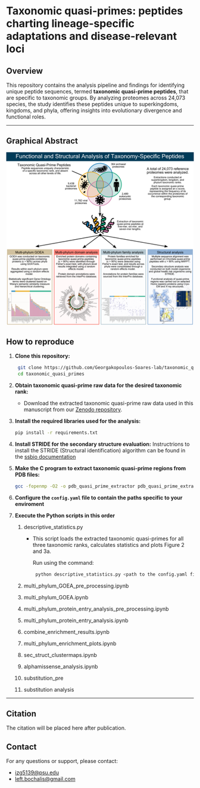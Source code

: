 # Taxonomic quasi-primes: peptides charting lineage-specific adaptations and disease-relevant loci

## Overview
This repository contains the analysis pipeline and findings for identifying unique peptide sequences, termed **taxonomic quasi-prime peptides**, that are specific to taxonomic groups. By analyzing proteomes across 24,073 species, the study identifies these peptides unique to superkingdoms, kingdoms, and phyla, offering insights into evolutionary divergence and functional roles.

---

## Graphical Abstract
<p align="center">
  <img src="graphical_abstract.png" alt="Abstract" width="1000"/>
</p>

## How to reproduce
1. **Clone this repository:**
   ```bash
    git clone https://github.com/Georgakopoulos-Soares-lab/taxonomic_quasi_primes
    cd taxonomic_quasi_primes
    ```

2.  **Obtain taxonomic quasi-prime raw data for the desired taxonomic rank:**
    * Download the extracted taxonomic quasi-prime raw data used in this manuscript from our [Zenodo repository](https://zenodo.org/records/14385095).

3. **Install the required libraries used for the analysis:**
    ```bash
    pip install -r requirements.txt
    ```
4. **Install STRIDE for the secondary structure evaluation:**
    Instructrions to install the STRIDE (Structural identification) algorithm can be found in the [ssbio documentation](https://ssbio.readthedocs.io/en/latest/instructions/stride.html)

5. **Make the C program to extract taxonomic quasi-prime regions from PDB files:**
    ```bash
    gcc -fopenmp -O2 -o pdb_quasi_prime_extractor pdb_quasi_prime_extractor.c
    ```
6. **Configure the `config.yaml` file to contain the paths specific to your enviroment**
7. **Execute the Python scripts in this order**
    1. descriptive_statistics.py
       * This script loads the extracted taxonomic quasi-primes for all three taxonomic ranks, calculates statistics and plots Figure 2 and 3a.
          
          Run using the command:
          
          ```bash
           python descriptive_statistics.py <path to the config.yaml file>
           ```
           
    2. multi_phylum_GOEA_pre_processing.ipynb
    3. multi_phylum_GOEA.ipynb
    4. multi_phylum_protein_entry_analysis_pre_processing.ipynb
    5. multi_phylum_protein_entry_analysis.ipynb
    6. combine_enrichment_results.ipynb
    7. multi_phylum_enrichment_plots.ipynb
    8. sec_struct_clustermaps.ipynb
    9. alphamissense_analysis.ipynb
    10. substitution_pre
    11. substitution analysis

---

## Citation

The citation will be placed here after publication.

## Contact
For any questions or support, please contact:
* izg5139@psu.edu
* left.bochalis@gmail.com